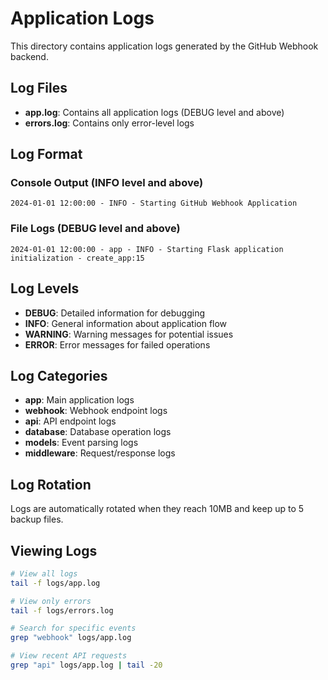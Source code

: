 # Application Logs

This directory contains application logs generated by the GitHub Webhook backend.

## Log Files

- **app.log**: Contains all application logs (DEBUG level and above)
- **errors.log**: Contains only error-level logs

## Log Format

### Console Output (INFO level and above)
```
2024-01-01 12:00:00 - INFO - Starting GitHub Webhook Application
```

### File Logs (DEBUG level and above)
```
2024-01-01 12:00:00 - app - INFO - Starting Flask application initialization - create_app:15
```

## Log Levels

- **DEBUG**: Detailed information for debugging
- **INFO**: General information about application flow
- **WARNING**: Warning messages for potential issues
- **ERROR**: Error messages for failed operations

## Log Categories

- **app**: Main application logs
- **webhook**: Webhook endpoint logs
- **api**: API endpoint logs
- **database**: Database operation logs
- **models**: Event parsing logs
- **middleware**: Request/response logs

## Log Rotation

Logs are automatically rotated when they reach 10MB and keep up to 5 backup files.

## Viewing Logs

```bash
# View all logs
tail -f logs/app.log

# View only errors
tail -f logs/errors.log

# Search for specific events
grep "webhook" logs/app.log

# View recent API requests
grep "api" logs/app.log | tail -20
``` 